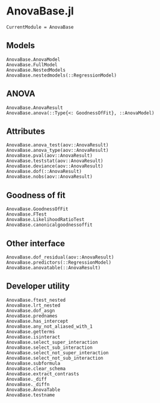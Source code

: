 # AnovaBase.jl
```@meta
CurrentModule = AnovaBase
```

## Models
```@docs
AnovaBase.AnovaModel
AnovaBase.FullModel
AnovaBase.NestedModels
AnovaBase.nestedmodels(::RegressionModel)
```

## ANOVA
```@docs
AnovaBase.AnovaResult
AnovaBase.anova(::Type{<: GoodnessOfFit}, ::AnovaModel)
```

## Attributes
```@docs
AnovaBase.anova_test(aov::AnovaResult)
AnovaBase.anova_type(aov::AnovaResult)
AnovaBase.pval(aov::AnovaResult)
AnovaBase.teststat(aov::AnovaResult)
AnovaBase.deviance(aov::AnovaResult)
AnovaBase.dof(::AnovaResult)
AnovaBase.nobs(aov::AnovaResult)
```

## Goodness of fit
```@docs
AnovaBase.GoodnessOfFit
AnovaBase.FTest
AnovaBase.LikelihoodRatioTest
AnovaBase.canonicalgoodnessoffit
```

## Other interface
```@docs
AnovaBase.dof_residual(aov::AnovaResult)
AnovaBase.predictors(::RegressionModel)
AnovaBase.anovatable(::AnovaResult)
```

## Developer utility
```@docs
AnovaBase.ftest_nested
AnovaBase.lrt_nested
AnovaBase.dof_asgn
AnovaBase.prednames
AnovaBase.has_intercept
AnovaBase.any_not_aliased_with_1
AnovaBase.getterms
AnovaBase.isinteract
AnovaBase.select_super_interaction
AnovaBase.select_sub_interaction
AnovaBase.select_not_super_interaction
AnovaBase.select_not_sub_interaction
AnovaBase.subformula
AnovaBase.clear_schema
AnovaBase.extract_contrasts
AnovaBase._diff
AnovaBase._diffn
AnovaBase.AnovaTable
AnovaBase.testname
```